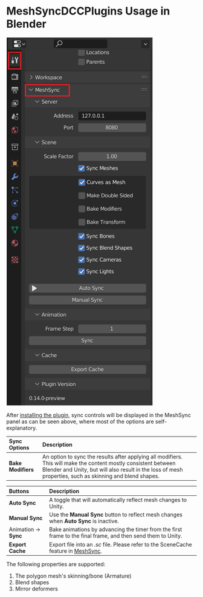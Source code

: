 # MeshSyncDCCPlugins Usage in Blender

![](images/MeshSyncClientBlender.png)

After [installing the plugin](Installation.md), sync controls will be displayed in the MeshSync panel
as can be seen above, where most of the options are self-explanatory.

|**Sync Options** |**Description** |
|:---       |:---|
| **Bake Modifiers**        | An option to sync the results after applying all modifiers. This will make the content mostly consistent between Blender and Unity, but will also result in the loss of mesh properties, such as skinning and blend shapes.|


|**Buttons** |**Description** |
|:---       |:---|
| **Auto Sync**             | A toggle that will automatically reflect mesh changes to Unity.|
| **Manual Sync**           | Use the **Manual Sync** button to reflect mesh changes when **Auto Sync** is inactive.|
| Animation &rarr; **Sync** | Bake animations by advancing the timer from the first frame to the final frame, and then send them to Unity.|
| **Export Cache** | Export file into an *.sc* file. Please refer to the SceneCache feature in [MeshSync](https://docs.unity3d.com/Packages/com.unity.meshsync@latest).|

The following properties are supported:
1. The polygon mesh's skinning/bone (Armature) 
2. Blend shapes
3. Mirror deformers 


